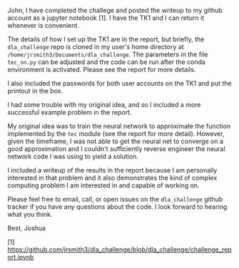 John,
I have completed the challege and posted the writeup to my github account as a jupyter notebook [1]. I have the TK1 and I can return it whenever is convenient.

The details of how I set up the TK1 are in the report, but briefly, the `dla_challenge` repo is cloned in my user's home directory at `/home/jrsmith3/Documents/dla_challenge`. The parameters in the file `tec_nn.py` can be adjusted and the code can be run after the conda environment is activated. Please see the report for more details.

I also included the passwords for both user accounts on the TK1 and put the printout in the box.

I had some trouble with my original idea, and so I included a more successful example problem in the report. 

My original idea was to train the neural network to approximate the function implemented by the `tec` module (see the report for more detail). However, given the timeframe, I was not able to get the neural net to converge on a good approximation and I couldn't sufficiently reverse engineer the neural network code I was using to yield a solution.

I included a writeup of the results in the report because I am personally interested in that problem and it also demonstrates the kind of complex computing problem I am interested in and capable of working on.

Please feel free to email, call, or open issues on the `dla_challenge` github tracker if you have any questions about the code. I look forward to hearing what you think.

Best,
Joshua

[1] https://github.com/jrsmith3/dla_challenge/blob/dla_challenge/challenge_report.ipynb
